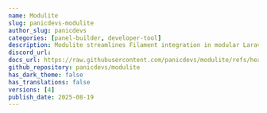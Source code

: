 ```yaml
---
name: Modulite
slug: panicdevs-modulite
author_slug: panicdevs
categories: [panel-builder, developer-tool]
description: Modulite streamlines Filament integration in modular Laravel by auto-discovering panels/components and accelerating boot with environment-aware, file-backed caching.
discord_url: 
docs_url: https://raw.githubusercontent.com/panicdevs/modulite/refs/heads/production/README.md
github_repository: panicdevs/modulite
has_dark_theme: false
has_translations: false
versions: [4]
publish_date: 2025-08-19
---
```

